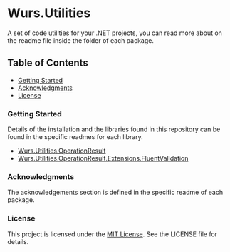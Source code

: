 # Wurs.Utilities
A set of code utilities for your .NET projects, you can read more about on the readme file inside the folder of each package.

## Table of Contents
- [Getting Started](#getting-started)
- [Acknowledgments](#acknowledgments)
- [License](#license)

### Getting Started
Details of the installation and the libraries found in this repository can be found in the specific readmes for each library.

- [Wurs.Utilities.OperationResult](https://github.com/WURS-TECH/Wurs.Utilities/tree/master/Wurs.Utilities.OperationResult#wursutilitiesoperationresult)
- [Wurs.Utilities.OperationResult.Extensions.FluentValidation](https://github.com/WURS-TECH/Wurs.Utilities/tree/master/Wurs.Utilities.OperationResult.FluentValidation#readme)

### Acknowledgments
The acknowledgements section is defined in the specific readme of each package.

### License
This project is licensed under the [MIT License](https://choosealicense.com/licenses/mit/). See the LICENSE file for details.
